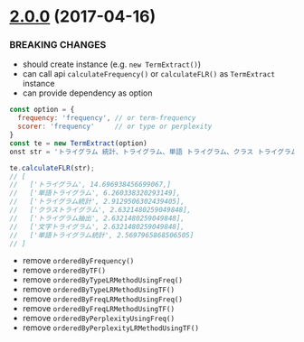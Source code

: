 <a name="2.0.0"></a>
# [2.0.0](https://github.com/pastelInc/term-extract-js/compare/1.0.0...2.0.0) (2017-04-16)


### BREAKING CHANGES

- should create instance (e.g. `new TermExtract()`)
- can call api `calculateFrequency()` or `calculateFLR()` as `TermExtract` instance 
- can provide dependency as option

```js
const option = {
  frequency: 'frequency', // or term-frequency
  scorer: 'frequency'     // or type or perplexity
}
const te = new TermExtract(option)
onst str = 'トライグラム 統計、トライグラム、単語 トライグラム、クラス トライグラム、単語 トライグラム、トライグラム、トライグラム 抽出、単語 トライグラム 統計、トライグラム、文字 トライグラム。'

te.calculateFLR(str);
// [
//   ['トライグラム', 14.696938456699067,]
//   ['単語トライグラム', 6.260338320293149],
//   ['トライグラム統計', 2.9129506302439405],
//   ['クラストライグラム', 2.6321480259049848],
//   ['トライグラム抽出', 2.6321480259049848],
//   ['文字トライグラム', 2.6321480259049848],
//   ['単語トライグラム統計', 2.5697965868506505]
// ]
```

- remove `orderedByFrequency()`
- remove `orderedByTF()`
- remove `orderedByTypeLRMethodUsingFreq()`
- remove `orderedByTypeLRMethodUsingTF()`
- remove `orderedByFreqLRMethodUsingFreq()`
- remove `orderedByFreqLRMethodUsingTF()`
- remove `orderedByPerplexityUsingFreq()`
- remove `orderedByPerplexityLRMethodUsingTF()`
